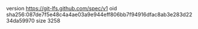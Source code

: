 version https://git-lfs.github.com/spec/v1
oid sha256:087de7f5e48c4a4ae03a9e944eff806bb7f94916dfac8ab3e283d2234da59970
size 3258

